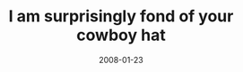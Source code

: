 ---
layout: base.njk
title : 'I am surprisingly fond of your cowboy hat' 
view_title : 'I am surprisingly fond of your cowboy hat' 
year : '2008' 
date : '2008-01-23' 
img_file : '/drawing/iamsuprisinglyfondofyourcowboyhat.png' 
html_file : 'iamsuprisinglyfondofyourcowboyhat' 
next_html : 'imissyoubeingatmyside.html' 
year_order : '31' 
permalink : "title/{{html_file}}.html"
---
